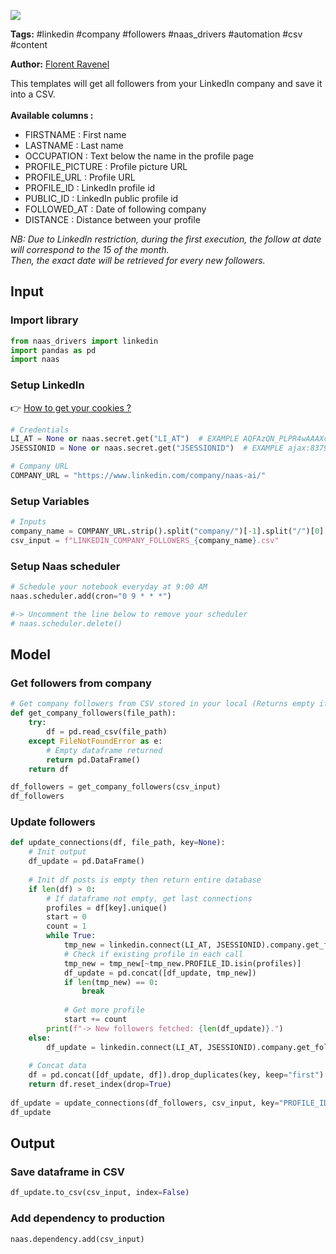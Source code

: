 <a href="https://app.naas.ai/user-redirect/naas/downloader?url=https://raw.githubusercontent.com/jupyter-naas/awesome-notebooks/master/LinkedIn/LinkedIn_Get_company_followers.ipynb" target="_parent"><img src="https://naasai-public.s3.eu-west-3.amazonaws.com/open_in_naas.svg"/></a>

**Tags:** #linkedin #company #followers #naas_drivers #automation #csv #content

**Author:** [Florent Ravenel](https://www.linkedin.com/in/florent-ravenel/)

This templates will get all followers from your LinkedIn company and save it into a CSV.<br><br>
**Available columns :**
- FIRSTNAME : First name
- LASTNAME : Last name
- OCCUPATION : Text below the name in the profile page
- PROFILE_PICTURE : Profile picture URL
- PROFILE_URL : Profile URL
- PROFILE_ID : LinkedIn profile id
- PUBLIC_ID : LinkedIn public profile id
- FOLLOWED_AT : Date of following company
- DISTANCE : Distance between your profile

*NB: Due to LinkedIn restriction, during the first execution, the follow at date will correspond to the 15 of the month.<br>
Then, the exact date will be retrieved for every new followers.*

## Input

### Import library


```python
from naas_drivers import linkedin
import pandas as pd
import naas
```

### Setup LinkedIn
👉 <a href='https://www.notion.so/LinkedIn-driver-Get-your-cookies-d20a8e7e508e42af8a5b52e33f3dba75'>How to get your cookies ?</a>


```python
# Credentials
LI_AT = None or naas.secret.get("LI_AT")  # EXAMPLE AQFAzQN_PLPR4wAAAXc-FCKmgiMit5FLdY1af3-2
JSESSIONID = None or naas.secret.get("JSESSIONID")  # EXAMPLE ajax:8379907400220387585

# Company URL
COMPANY_URL = "https://www.linkedin.com/company/naas-ai/"
```

### Setup Variables


```python
# Inputs
company_name = COMPANY_URL.strip().split("company/")[-1].split("/")[0]
csv_input = f"LINKEDIN_COMPANY_FOLLOWERS_{company_name}.csv"
```

### Setup Naas scheduler


```python
# Schedule your notebook everyday at 9:00 AM
naas.scheduler.add(cron="0 9 * * *")

#-> Uncomment the line below to remove your scheduler
# naas.scheduler.delete()
```

## Model

### Get followers from company


```python
# Get company followers from CSV stored in your local (Returns empty if CSV does not exist)
def get_company_followers(file_path):
    try:
        df = pd.read_csv(file_path)
    except FileNotFoundError as e:
        # Empty dataframe returned
        return pd.DataFrame()
    return df

df_followers = get_company_followers(csv_input)
df_followers
```

### Update followers


```python
def update_connections(df, file_path, key=None):
    # Init output
    df_update = pd.DataFrame()
    
    # Init df posts is empty then return entire database
    if len(df) > 0:
        # If dataframe not empty, get last connections
        profiles = df[key].unique()
        start = 0
        count = 1
        while True:
            tmp_new = linkedin.connect(LI_AT, JSESSIONID).company.get_followers(start=start, count=count, limit=count)
            # Check if existing profile in each call
            tmp_new = tmp_new[~tmp_new.PROFILE_ID.isin(profiles)]
            df_update = pd.concat([df_update, tmp_new])
            if len(tmp_new) == 0:
                break
            
            # Get more profile
            start += count
        print(f"-> New followers fetched: {len(df_update)}.")
    else:
        df_update = linkedin.connect(LI_AT, JSESSIONID).company.get_followers(count=100, limit=-1)
        
    # Concat data
    df = pd.concat([df_update, df]).drop_duplicates(key, keep="first")
    return df.reset_index(drop=True)
    
df_update = update_connections(df_followers, csv_input, key="PROFILE_ID")
df_update
```

## Output

### Save dataframe in CSV


```python
df_update.to_csv(csv_input, index=False)
```

### Add dependency to production


```python
naas.dependency.add(csv_input)
```

